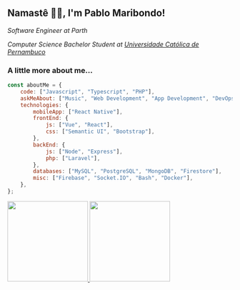 <h2>Namastê 🙏🏻, I'm Pablo Maribondo!</h2>
<p><em>Software Engineer at Parth</em></p>
<p><em>Computer Science Bachelor Student at <a href="https://www1.unicap.br/">Universidade Católica de Pernambuco</a></em></p>

### A little more about me...  

```javascript
const aboutMe = {
    code: ["Javascript", "Typescript", "PHP"],
    askMeAbout: ["Music", "Web Development", "App Development", "DevOps", "Tests"],
    technologies: {
        mobileApp: ["React Native"],
        frontEnd: {
            js: ["Vue", "React"],
            css: ["Semantic UI", "Bootstrap"],
        },
        backEnd: {
            js: ["Node", "Express"],
            php: ["Laravel"],
        },
        databases: ["MySQL", "PostgreSQL", "MongoDB", "Firestore"],
        misc: ["Firebase", "Socket.IO", "Bash", "Docker"],
    },
};
```


<a href="https://github.com/pablomaribondo">
  <img height="180em" src="https://github-readme-stats.vercel.app/api?username=pablomaribondo&theme=buefy&show_icons=true" />
  <img height="180em" src="https://github-readme-stats.vercel.app/api/top-langs/?username=pablomaribondo&theme=buefy&layout=compact" />
</a>
